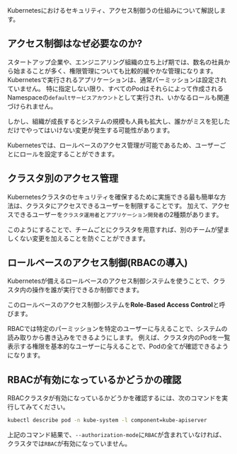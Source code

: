 




Kubernetesにおけるセキュリティ、アクセス制御うの仕組みについて解説します。



## アクセス制御はなぜ必要なのか?

スタートアップ企業や、エンジニアリング組織の立ち上げ期では、数名の社員から始まることが多く、権限管理についても比較的緩やかな管理になります。
Kubernetesで実行されるアプリケーションは、通常パーミッションは設定されていません。
特に指定しない限り、すべてのPodはそれらによって作成されるNamespaceの`defaultサービスアカウント`として実行され、いかなるロールも関連づけられません。


しかし、組織が成長するとシステムの規模も人員も拡大し、誰かがミスを犯しただけでやってはいけない変更が発生する可能性があります。

Kubernetesでは、ロールベースのアクセス管理が可能であるため、ユーザーごとにロールを設定することができます。


## クラスタ別のアクセス管理

Kubernetesクラスタのセキュリティを確保するために実施できる最も簡単な方法は、クラスタにアクセスできるユーザーを制限することです。
加えて、アクセスできるユーザーを`クラスタ運用者`と`アプリケーション開発者`の2種類があります。

このようにすることで、チームごとにクラスタを用意すれば、別のチームが望ましくない変更を加えることを防ぐことができます。


## ロールベースのアクセス制御(RBACの導入)

Kubernetesが備えるロールベースのアクセス制御システムを使うことで、クラスタ内の操作を誰が実行できるか制御できます。

このロールベースのアクセス制御システムを**Role-Based Access Control**と呼びます。

RBACでは特定のパーミッションを特定のユーザーに与えることで、システムの読み取りから書き込みをできるようにします。
例えば、クラスタ内のPodを一覧表示する権限を基本的なユーザーに与えることで、Podの全てが確認できるようになります。



## RBACが有効になっているかどうかの確認


RBACクラスタが有効になっているかどうかを確認するには、次のコマンドを実行してみてください。

```sh
kubectl describe pod -n kube-system -l component=kube-apiserver
```

上記のコマンド結果で、`--authorization-mode`に`RBAC`が含まれていなければ、クラスタでは`RBAC`が有効になっていません。

































































































